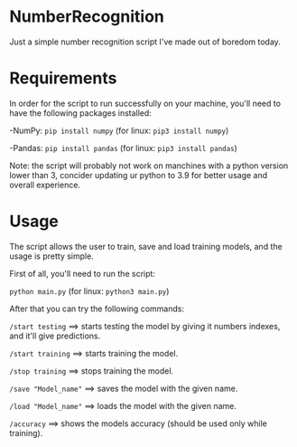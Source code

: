 # NumberRecognition
Just a simple number recognition script I've made out of boredom today.

# Requirements
In order for the script to run successfully on your machine, you'll need to have the following packages installed:



-NumPy: `pip install numpy` (for linux: `pip3 install numpy`)

-Pandas: `pip install pandas` (for linux: `pip3 install pandas`)




Note: the script will probably not work on manchines with a python version lower than 3, concider updating ur python to 3.9 for better usage and overall experience.

# Usage
The script allows the user to train, save and load training models, and the usage is pretty simple.

First of all, you'll need to run the script:


`python main.py` (for linux: `python3 main.py`)



After that you can try the following commands:


`/start testing` ==> starts testing the model by giving it numbers indexes, and it'll give predictions.

`/start training` ==> starts training the model.

`/stop training` ==> stops training the model.

`/save "Model_name"` ==> saves the model with the given name.

`/load "Model_name"` ==> loads the model with the given name.

`/accuracy`  ==> shows the models accuracy (should be used only while training).

